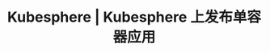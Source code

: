 ---
title: Kubesphere | Kubesphere 上发布单容器应用

pdfUrl: https://kubesphere-community.pek3b.qingstor.com/qkcp/lesson-14/KSCE-200-J001-14-Deployment-one-Container-Service-on-Kubesphere-ppt.pdf
---